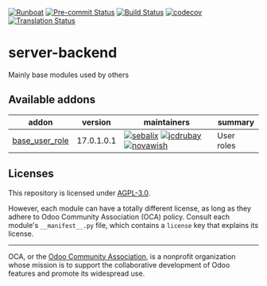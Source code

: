 
[![Runboat](https://img.shields.io/badge/runboat-Try%20me-875A7B.png)](https://runboat.odoo-community.org/builds?repo=OCA/server-backend&target_branch=17.0)
[![Pre-commit Status](https://github.com/OCA/server-backend/actions/workflows/pre-commit.yml/badge.svg?branch=17.0)](https://github.com/OCA/server-backend/actions/workflows/pre-commit.yml?query=branch%3A17.0)
[![Build Status](https://github.com/OCA/server-backend/actions/workflows/test.yml/badge.svg?branch=17.0)](https://github.com/OCA/server-backend/actions/workflows/test.yml?query=branch%3A17.0)
[![codecov](https://codecov.io/gh/OCA/server-backend/branch/17.0/graph/badge.svg)](https://codecov.io/gh/OCA/server-backend)
[![Translation Status](https://translation.odoo-community.org/widgets/server-backend-17-0/-/svg-badge.svg)](https://translation.odoo-community.org/engage/server-backend-17-0/?utm_source=widget)

<!-- /!\ do not modify above this line -->

# server-backend

Mainly base modules used by others

<!-- /!\ do not modify below this line -->

<!-- prettier-ignore-start -->

[//]: # (addons)

Available addons
----------------
addon | version | maintainers | summary
--- | --- | --- | ---
[base_user_role](base_user_role/) | 17.0.1.0.1 | [![sebalix](https://github.com/sebalix.png?size=30px)](https://github.com/sebalix) [![jcdrubay](https://github.com/jcdrubay.png?size=30px)](https://github.com/jcdrubay) [![novawish](https://github.com/novawish.png?size=30px)](https://github.com/novawish) | User roles

[//]: # (end addons)

<!-- prettier-ignore-end -->

## Licenses

This repository is licensed under [AGPL-3.0](LICENSE).

However, each module can have a totally different license, as long as they adhere to Odoo Community Association (OCA)
policy. Consult each module's `__manifest__.py` file, which contains a `license` key
that explains its license.

----
OCA, or the [Odoo Community Association](http://odoo-community.org/), is a nonprofit
organization whose mission is to support the collaborative development of Odoo features
and promote its widespread use.
